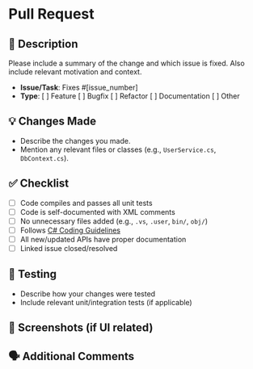 # Pull Request

## 📝 Description

Please include a summary of the change and which issue is fixed. Also include relevant motivation and context.

- **Issue/Task**: Fixes #[issue_number]
- **Type**: [ ] Feature  [ ] Bugfix  [ ] Refactor  [ ] Documentation  [ ] Other

## 💡 Changes Made

- Describe the changes you made.
- Mention any relevant files or classes (e.g., `UserService.cs`, `DbContext.cs`).

## ✅ Checklist

- [ ] Code compiles and passes all unit tests
- [ ] Code is self-documented with XML comments
- [ ] No unnecessary files added (e.g., `.vs`, `.user`, `bin/`, `obj/`)
- [ ] Follows [C# Coding Guidelines](https://learn.microsoft.com/en-us/dotnet/csharp/fundamentals/coding-style/coding-conventions)
- [ ] All new/updated APIs have proper documentation
- [ ] Linked issue closed/resolved

## 🧪 Testing

- Describe how your changes were tested
- Include relevant unit/integration tests (if applicable)

## 📸 Screenshots (if UI related)

<!-- Attach before/after screenshots if your PR includes front-end changes -->

## 🗣️ Additional Comments

<!-- Any other context or information about the pull request -->
